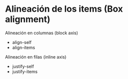 # Alineación de los items (Box alignment)

Alineación en columnas (block axis)

- align-self
- align-items

Alineación en filas (inline axis)

- justify-self
- justify-items
